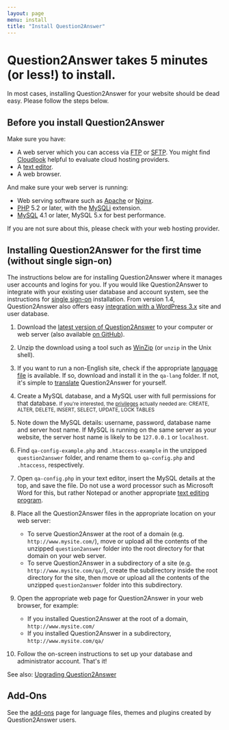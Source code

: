 ```yaml
---
layout: page
menu: install
title: "Install Question2Answer"
---
```


# Question2Answer takes 5 minutes <span class="highlight">(or less!)</span> to install.

In most cases, installing Question2Answer for your website should be dead easy. Please follow the steps below.

## Before you install Question2Answer

Make sure you have:

- A web server which you can access via [FTP](http://en.wikipedia.org/wiki/File_Transfer_Protocol) or [SFTP](http://en.wikipedia.org/wiki/SSH_file_transfer_protocol). You might find [Cloudlook](http://www.cloudlook.com/ "Live Performance Benchmarks from the Cloud") helpful to evaluate cloud hosting providers.
- A [text editor](http://en.wikipedia.org/wiki/Text_editor).
- A web browser.

And make sure your web server is running:

- Web serving software such as [Apache](http://httpd.apache.org/) or [Nginx](http://nginx.org/).
- [PHP](http://www.php.net/) 5.2 or later, with the [MySQLi](http://en.wikipedia.org/wiki/MySQLi) extension.
- [MySQL](http://www.mysql.com/) 4.1 or later, MySQL 5.x for best performance.

If you are not sure about this, please check with your web hosting provider.

## Installing Question2Answer for the first time (without single sign-on)

The instructions below are for installing Question2Answer where it manages user accounts and logins for you. If you would like Question2Answer to integrate with your existing user database and account system, see the instructions for [single sign-on](/install/single-sign-on/) installation. From version 1.4, Question2Answer also offers easy [integration with a WordPress 3.x](/install/wordpress/) site and user database.

1. Download the [latest version of Question2Answer](https://github.com/q2a/question2answer/releases) to your computer or web server (also available [on GitHub](https://github.com/q2a/question2answer)).

2. Unzip the download using a tool such as [WinZip](http://www.winzip.com/) (or `unzip` in the Unix shell).

3. If you want to run a non-English site, check if the appropriate [language file](/addons/) is available. If so, download and install it in the `qa-lang` folder. If not, it's simple to [translate](/translate/) Question2Answer for yourself.

4. Create a MySQL database, and a MySQL user with full permissions for that database.
    <small>If you're interested, the [privileges](http://dev.mysql.com/doc/mysql/en/privilege-system.html) actually needed are: CREATE, ALTER, DELETE, INSERT, SELECT, UPDATE, LOCK TABLES</small>

5. Note down the MySQL details: username, password, database name and server host name. If MySQL is running on the same server as your website, the server host name is likely to be `127.0.0.1` or `localhost`.

6. Find `qa-config-example.php` and `.htaccess-example` in the unzipped `question2answer` folder, and rename them to `qa-config.php` and `.htaccess`, respectively.

7. Open `qa-config.php` in your text editor, insert the MySQL details at the top, and save the file. Do not use a word processor such as Microsoft Word for this, but rather Notepad or another appropriate [text editing program](http://en.wikipedia.org/wiki/List_of_text_editors).

8. Place all the Question2Answer files in the appropriate location on your web server:
    - To serve Question2Answer at the root of a domain (e.g. `http://www.mysite.com/`), move or upload all the contents of the unzipped `question2answer` folder into the root directory for that domain on your web server.
    - To serve Question2Answer in a subdirectory of a site (e.g. `http://www.mysite.com/qa/`), create the subdirectory inside the root directory for the site, then move or upload all the contents of the unzipped `question2answer` folder into this subdirectory.

9. Open the appropriate web page for Question2Answer in your web browser, for example:
    - If you installed Question2Answer at the root of a domain, `http://www.mysite.com/`
    - If you installed Question2Answer in a subdirectory, `http://www.mysite.com/qa/`

10. Follow the on-screen instructions to set up your database and administrator account. That's it!

See also: [Upgrading Question2Answer](/install/upgrade/)

## Add-Ons

See the [add-ons](/addons/) page for language files, themes and plugins created by Question2Answer users.
